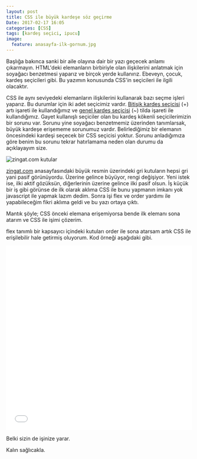 ```yaml
---
layout: post
title: CSS ile büyük kardeşe söz geçirme
Date: 2017-02-17 16:05
categories: [CSS]
tags: [kardeş seçici, ipucu]
image:
  feature: anasayfa-ilk-gornum.jpg
---
```


Başlığa bakınca sanki bir aile olayına dair bir yazı geçecek anlamı çıkarmayın. HTML'deki elemanların birbiriyle olan ilişkilerini anlatmak için soyağacı benzetmesi yaparız ve birçok yerde kullanırız. Ebeveyn, çocuk, kardeş seçicileri gibi. Bu yazımın konusunda CSS'in seçicileri ile ilgili olacaktır.

CSS ile aynı seviyedeki elemanların ilişkilerini kullanarak bazı seçme işleri yaparız.  Bu durumlar için iki adet seçicimiz vardır. [Bitişik kardeş seçicisi](https://fatihhayrioglu.com/xhtml-sayfa-yapisi-ve-css-kullanimi/) (+) artı işareti ile kullandığımız ve [genel kardeş seçicisi](https://fatihhayrioglu.com/css3-secicileri/) (~) tilda işareti ile kullandığımız. Gayet kullanışlı seçiciler olan bu kardeş kökenli seçicilerimizin bir sorunu var. Sorunu yine soyağacı benzetmemiz üzerinden tanımlarsak, büyük kardeşe erişememe sorunumuz vardır. Belirlediğimiz bir elemanın öncesindeki kardeşi seçecek bir CSS seçicisi yoktur. Sorunu anladığımıza göre benim bu sorunu tekrar hatırlamama neden olan durumu da açıklayayım size.

![zingat.com kutular](https://fatihhayrioglu.com/images/anasayfa-kutular.jpg)

[zingat.com](https://www.zingat.com) anasayfasındaki büyük resmin üzerindeki gri kutuların hepsi gri yani pasif görünüyordu. Üzerine gelince büyüyor, rengi değişiyor. Yeni istek ise, ilki aktif gözüksün, diğerlerinin üzerine gelince ilki pasif olsun.  İş küçük bir iş gibi görünse de ilk olarak aklıma CSS ile bunu yapmanın imkanı yok javascript ile yapmak lazım dedim. Sonra işi flex ve order yardımı ile yapabileceğim fikri aklıma geldi ve bu yazı ortaya çıktı.

Mantık şöyle; CSS önceki elemana erişemiyorsa bende ilk elemanı sona atarım ve CSS ile işimi çözerim.

flex tanımlı bir kapsayıcı içindeki kutuları order ile sona atarsam artık CSS ile erişilebilir hale getirmiş oluyorum. Kod örneği aşağıdaki gibi.

<iframe height='500' scrolling='no' title='YZEKMz' src='//codepen.io/fatihhayri/embed/YZEKMz/?height=500&theme-id=13521&default-tab=css,result&embed-version=2' frameborder='no' allowtransparency='true' allowfullscreen='true' style='width: 100%;'>
</iframe>

Belki sizin de işinize yarar.

Kalın sağlıcakla.
